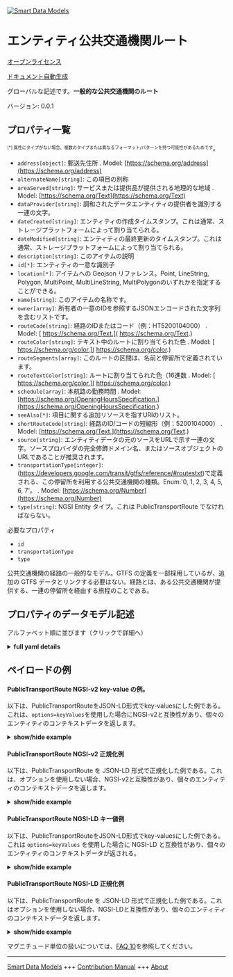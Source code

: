 <!-- 10-Header -->  
[![Smart Data Models](https://smartdatamodels.org/wp-content/uploads/2022/01/SmartDataModels_logo.png "Logo")](https://smartdatamodels.org)  
エンティティ公共交通機関ルート  
===============<!-- /10-Header -->  
<!-- 15-License -->  
[オープンライセンス](https://github.com/smart-data-models//dataModel.UrbanMobility/blob/master/PublicTransportRoute/LICENSE.md)  
[ドキュメント自動生成](https://docs.google.com/presentation/d/e/2PACX-1vTs-Ng5dIAwkg91oTTUdt8ua7woBXhPnwavZ0FxgR8BsAI_Ek3C5q97Nd94HS8KhP-r_quD4H0fgyt3/pub?start=false&loop=false&delayms=3000#slide=id.gb715ace035_0_60)  
<!-- /15-License -->  
<!-- 20-Description -->  
グローバルな記述です。**一般的な公共交通機関のルート**  
バージョン: 0.0.1  
<!-- /20-Description -->  
<!-- 30-PropertiesList -->  

## プロパティ一覧  

<sup><sub>[*] 属性にタイプがない場合、複数のタイプまたは異なるフォーマット/パターンを持つ可能性があるためです</sub></sup>。  
- `address[object]`: 郵送先住所  . Model: [https://schema.org/address](https://schema.org/address)- `alternateName[string]`: この項目の別称  - `areaServed[string]`: サービスまたは提供品が提供される地理的な地域  . Model: [https://schema.org/Text](https://schema.org/Text)- `dataProvider[string]`: 調和されたデータエンティティの提供者を識別する一連の文字。  - `dateCreated[string]`: エンティティの作成タイムスタンプ。これは通常、ストレージプラットフォームによって割り当てられる。  - `dateModified[string]`: エンティティの最終更新のタイムスタンプ。これは通常、ストレージプラットフォームによって割り当てられる。  - `description[string]`: このアイテムの説明  - `id[*]`: エンティティの一意な識別子  - `location[*]`: アイテムへの Geojson リファレンス。Point, LineString, Polygon, MultiPoint, MultiLineString, MultiPolygonのいずれかを指定することができる。  - `name[string]`: このアイテムの名称です。  - `owner[array]`: 所有者の一意のIDを参照するJSONエンコードされた文字列を含むリストです。  - `routeCode[string]`: 経路のIDまたはコード（例：HT5200104000）  . Model: [ https://schema.org/Text.]( https://schema.org/Text.)- `routeColor[string]`: テキスト中のルートに割り当てられた色  . Model: [ https://schema.org/color.]( https://schema.org/color.)- `routeSegments[array]`: このルートの区間は、名前と停留所で定義されています。  - `routeTextColor[string]`: ルートに割り当てられた色（16進数  . Model: [ https://schema.org/color.]( https://schema.org/color.)- `schedule[array]`: 本航路の勤務時間  . Model: [https://schema.org/OpeningHoursSpecification.](https://schema.org/OpeningHoursSpecification.)- `seeAlso[*]`: 項目に関する追加リソースを指すURIのリスト。  - `shortRouteCode[string]`: 経路のID/コードの短縮形（例：5200104000）  . Model: [https://schema.org/Text.](https://schema.org/Text.)- `source[string]`: エンティティデータの元のソースをURLで示す一連の文字。ソースプロバイダの完全修飾ドメイン名、またはソースオブジェクトのURLであることが推奨されます。  - `transportationType[integer]`: (https://developers.google.com/transit/gtfs/reference/#routestxt)で定義される、この停留所を利用する公共交通機関の種類。Enum:'0, 1, 2, 3, 4, 5, 6, 7'。  . Model: [https://schema.org/Number](https://schema.org/Number)- `type[string]`: NGSI Entity タイプ。これは PublicTransportRoute でなければならない。  <!-- /30-PropertiesList -->  
<!-- 35-RequiredProperties -->  
必要なプロパティ  
- `id`  - `transportationType`  - `type`  <!-- /35-RequiredProperties -->  
<!-- 40-RequiredProperties -->  
公共交通機関の経路の一般的なモデル。GTFS の定義を一部採用しているが、追加の GTFS データとリンクする必要はない。経路とは、ある公共交通機関が提供する、一連の停留所を経由する旅程のことである。  
<!-- /40-RequiredProperties -->  
<!-- 50-DataModelHeader -->  
## プロパティのデータモデル記述  
アルファベット順に並びます（クリックで詳細へ）  
<!-- /50-DataModelHeader -->  
<!-- 60-ModelYaml -->  
<details><summary><strong>full yaml details</strong></summary>    
```yaml  
PublicTransportRoute:    
  description: 'A generic public transport route'    
  properties:    
    address:    
      description: 'The mailing address'    
      properties:    
        addressCountry:    
          description: 'Property. The country. For example, Spain. Model:''https://schema.org/addressCountry'''    
          type: string    
        addressLocality:    
          description: 'Property. The locality in which the street address is, and which is in the region. Model:''https://schema.org/addressLocality'''    
          type: string    
        addressRegion:    
          description: 'Property. The region in which the locality is, and which is in the country. Model:''https://schema.org/addressRegion'''    
          type: string    
        postOfficeBoxNumber:    
          description: 'Property. The post office box number for PO box addresses. For example, 03578. Model:''https://schema.org/postOfficeBoxNumber'''    
          type: string    
        postalCode:    
          description: 'Property. The postal code. For example, 24004. Model:''https://schema.org/https://schema.org/postalCode'''    
          type: string    
        streetAddress:    
          description: 'Property. The street address. Model:''https://schema.org/streetAddress'''    
          type: string    
      type: object    
      x-ngsi:    
        model: https://schema.org/address    
        type: Property    
    alternateName:    
      description: 'An alternative name for this item'    
      type: string    
      x-ngsi:    
        type: Property    
    areaServed:    
      description: 'The geographic area where a service or offered item is provided'    
      type: string    
      x-ngsi:    
        model: https://schema.org/Text    
        type: Property    
    dataProvider:    
      description: 'A sequence of characters identifying the provider of the harmonised data entity.'    
      type: string    
      x-ngsi:    
        type: Property    
    dateCreated:    
      description: 'Entity creation timestamp. This will usually be allocated by the storage platform.'    
      format: date-time    
      type: string    
      x-ngsi:    
        type: Property    
    dateModified:    
      description: 'Timestamp of the last modification of the entity. This will usually be allocated by the storage platform.'    
      format: date-time    
      type: string    
      x-ngsi:    
        type: Property    
    description:    
      description: 'A description of this item'    
      type: string    
      x-ngsi:    
        type: Property    
    id:    
      anyOf: &publictransportroute_-_properties_-_owner_-_items_-_anyof    
        - description: 'Property. Identifier format of any NGSI entity'    
          maxLength: 256    
          minLength: 1    
          pattern: ^[\w\-\.\{\}\$\+\*\[\]`|~^@!,:\\]+$    
          type: string    
        - description: 'Property. Identifier format of any NGSI entity'    
          format: uri    
          type: string    
      description: 'Unique identifier of the entity'    
      x-ngsi:    
        type: Property    
    location:    
      description: 'Geojson reference to the item. It can be Point, LineString, Polygon, MultiPoint, MultiLineString or MultiPolygon'    
      oneOf:    
        - description: 'GeoProperty. Geojson reference to the item. Point'    
          properties:    
            bbox:    
              items:    
                type: number    
              minItems: 4    
              type: array    
            coordinates:    
              items:    
                type: number    
              minItems: 2    
              type: array    
            type:    
              enum:    
                - Point    
              type: string    
          required:    
            - type    
            - coordinates    
          title: 'GeoJSON Point'    
          type: object    
        - description: 'GeoProperty. Geojson reference to the item. LineString'    
          properties:    
            bbox:    
              items:    
                type: number    
              minItems: 4    
              type: array    
            coordinates:    
              items:    
                items:    
                  type: number    
                minItems: 2    
                type: array    
              minItems: 2    
              type: array    
            type:    
              enum:    
                - LineString    
              type: string    
          required:    
            - type    
            - coordinates    
          title: 'GeoJSON LineString'    
          type: object    
        - description: 'GeoProperty. Geojson reference to the item. Polygon'    
          properties:    
            bbox:    
              items:    
                type: number    
              minItems: 4    
              type: array    
            coordinates:    
              items:    
                items:    
                  items:    
                    type: number    
                  minItems: 2    
                  type: array    
                minItems: 4    
                type: array    
              type: array    
            type:    
              enum:    
                - Polygon    
              type: string    
          required:    
            - type    
            - coordinates    
          title: 'GeoJSON Polygon'    
          type: object    
        - description: 'GeoProperty. Geojson reference to the item. MultiPoint'    
          properties:    
            bbox:    
              items:    
                type: number    
              minItems: 4    
              type: array    
            coordinates:    
              items:    
                items:    
                  type: number    
                minItems: 2    
                type: array    
              type: array    
            type:    
              enum:    
                - MultiPoint    
              type: string    
          required:    
            - type    
            - coordinates    
          title: 'GeoJSON MultiPoint'    
          type: object    
        - description: 'GeoProperty. Geojson reference to the item. MultiLineString'    
          properties:    
            bbox:    
              items:    
                type: number    
              minItems: 4    
              type: array    
            coordinates:    
              items:    
                items:    
                  items:    
                    type: number    
                  minItems: 2    
                  type: array    
                minItems: 2    
                type: array    
              type: array    
            type:    
              enum:    
                - MultiLineString    
              type: string    
          required:    
            - type    
            - coordinates    
          title: 'GeoJSON MultiLineString'    
          type: object    
        - description: 'GeoProperty. Geojson reference to the item. MultiLineString'    
          properties:    
            bbox:    
              items:    
                type: number    
              minItems: 4    
              type: array    
            coordinates:    
              items:    
                items:    
                  items:    
                    items:    
                      type: number    
                    minItems: 2    
                    type: array    
                  minItems: 4    
                  type: array    
                type: array    
              type: array    
            type:    
              enum:    
                - MultiPolygon    
              type: string    
          required:    
            - type    
            - coordinates    
          title: 'GeoJSON MultiPolygon'    
          type: object    
      x-ngsi:    
        type: GeoProperty    
    name:    
      description: 'The name of this item.'    
      type: string    
      x-ngsi:    
        type: Property    
    owner:    
      description: 'A List containing a JSON encoded sequence of characters referencing the unique Ids of the owner(s)'    
      items:    
        anyOf: *publictransportroute_-_properties_-_owner_-_items_-_anyof    
        description: 'Property. Unique identifier of the entity'    
      type: array    
      x-ngsi:    
        type: Property    
    routeCode:    
      description: 'ID or code of the route (e.g. HT5200104000)'    
      type: string    
      x-ngsi:    
        model: ' https://schema.org/Text.'    
        type: Property    
    routeColor:    
      description: 'Color assigned to route in text'    
      pattern: "^#([a-fA-F0-9]{6}|[a-fA-F0-9]{3})$"    
      type: string    
      x-ngsi:    
        model: ' https://schema.org/color.'    
        type: Property    
    routeSegments:    
      description: 'Segments of this route defined by their name and stops.'    
      items:    
        properties:    
          refPublicTransportStops:    
            items:    
              format: uri    
              type: string    
            type: array    
          segmentName:    
            type: string    
        type: object    
      type: array    
      x-ngsi:    
        type: Property    
    routeTextColor:    
      description: 'Color assigned to route in hexadecimal'    
      type: string    
      x-ngsi:    
        model: ' https://schema.org/color.'    
        type: Property    
    schedule:    
      description: 'Working hours of this route'    
      items:    
        properties:    
          closes:    
            pattern: "[0-9]{2}:[0-9]{2}"    
            type: string    
          dayOfWeek:    
            enum:    
              - Friday    
              - Monday    
              - PublicHolidays    
              - Saturday    
              - Sunday    
              - Thursday    
              - Tuesday    
              - Wednesday    
            type: string    
          opens:    
            pattern: "[0-9]{2}:[0-9]{2}"    
            type: string    
        type: object    
      minItems: 1    
      type: array    
      x-ngsi:    
        model: https://schema.org/OpeningHoursSpecification.    
        type: Property    
    seeAlso:    
      description: 'list of uri pointing to additional resources about the item'    
      oneOf:    
        - items:    
            format: uri    
            type: string    
          minItems: 1    
          type: array    
        - format: uri    
          type: string    
      x-ngsi:    
        type: Property    
    shortRouteCode:    
      description: 'Shorter form of the ID/code of the route (e.g. 5200104000)'    
      type: string    
      x-ngsi:    
        model: https://schema.org/Text.    
        type: Property    
    source:    
      description: 'A sequence of characters giving the original source of the entity data as a URL. Recommended to be the fully qualified domain name of the source provider, or the URL to the source object.'    
      type: string    
      x-ngsi:    
        type: Property    
    transportationType:    
      description: "Types of public transport using this stop as defined in (https://developers.google.com/transit/gtfs/reference/#routestxt). Enum:'0, 1, 2, 3, 4, 5, 6, 7'"    
      enum:    
        - 0    
        - 1    
        - 2    
        - 3    
        - 4    
        - 5    
        - 6    
        - 7    
      type: integer    
      x-ngsi:    
        model: https://schema.org/Number    
        type: Property    
    type:    
      description: 'NGSI Entity type. It has to be PublicTransportRoute'    
      enum:    
        - PublicTransportRoute    
      type: string    
      x-ngsi:    
        type: Property    
  required:    
    - id    
    - type    
    - transportationType    
  type: object    
  x-derived-from: ""    
  x-disclaimer: 'Redistribution and use in source and binary forms, with or without modification, are permitted  provided that the license conditions are met. Copyleft (c) 2022 Contributors to Smart Data Models Program'    
  x-license-url: https://github.com/smart-data-models/dataModel.UrbanMobility/blob/master/PublicTransportRoute/LICENSE.md    
  x-model-schema: https://smart-data-models.github.io/dataModel.UrbanMobility/PublicTransportRoute/schema.json    
  x-model-tags: ""    
  x-version: 0.0.1    
```  
</details>    
<!-- /60-ModelYaml -->  
<!-- 70-MiddleNotes -->  
<!-- /70-MiddleNotes -->  
<!-- 80-Examples -->  
## ペイロードの例  
#### PublicTransportRoute NGSI-v2 key-value の例。  
以下は、PublicTransportRouteをJSON-LD形式でkey-valuesにした例である。これは、`options=keyValues`を使用した場合にNGSI-v2と互換性があり、個々のエンティティのコンテキストデータを返します。  
<details><summary><strong>show/hide example</strong></summary>    
```json
{
  "id": "urn:ngsi-ld:PublicTransportRoute:santander:transport:busLine:N3",
  "type": "PublicTransportRoute",
  "source": "https://api.smartsantander.eu/",
  "dataProvider": "http://www.smartsantander.eu/",
  "routeCode": "5200103000",
  "shortRouteCode": "N3",
  "name": "PEÑACASTILLO-PLAZA DE ITALIA ",
  "transportationType": 3,
  "routeColor": "#ff0000",
  "routeTextColor": "RED",
  "routeSegments": [
    {
      "segmentName": "PEÑACASTILLO-PLAZA DE ITALIA:1",
      "refPublicTransportStops": [
        "urn:ngsi-ld:PublicTransportStop:santander:transport:busStop:311",
        "urn:ngsi-ld:PublicTransportStop:santander:transport:busStop:129"
      ]
    },
    {
      "segmentName": "PEÑACASTILLO-PLAZA DE ITALIA:2",
      "refPublicTransportStops": [
        "urn:ngsi-ld:PublicTransportStop:santander:transport:busStop:130",
        "urn:ngsi-ld:PublicTransportStop:santander:transport:busStop:131"
      ]
    }
  ],
  "schedule": [
    {
      "dayOfWeek": "Monday",
      "opens": "09:00",
      "closes": "23:00"
    },
    {
      "dayOfWeek": "Tuesday",
      "opens": "09:00",
      "closes": "23:00"
    },
    {
      "dayOfWeek": "Wednesday",
      "opens": "09:00",
      "closes": "23:00"
    },
    {
      "dayOfWeek": "Thursday",
      "opens": "09:00",
      "closes": "23:00"
    },
    {
      "dayOfWeek": "Friday",
      "opens": "09:00",
      "closes": "23:00"
    },
    {
      "dayOfWeek": "Sunday",
      "opens": "09:00",
      "closes": "14:00"
    }
  ]
}
```  
</details>  
#### PublicTransportRoute NGSI-v2 正規化例  
以下は、PublicTransportRoute を JSON-LD 形式で正規化した例である。これは、オプションを使用しない場合、NGSI-v2と互換性があり、個々のエンティティのコンテキストデータを返します。  
<details><summary><strong>show/hide example</strong></summary>    
```json
{
  "id": "urn:ngsi-ld:PublicTransportRoute:santander:transport:busLine:N3",
  "type": "PublicTransportRoute",
  "source": {
    "type": "Text",
    "value": "https://api.smartsantander.eu/"
  },
  "dataProvider": {
    "type": "Text",
    "value": "http://www.smartsantander.eu/"
  },
  "routeCode": {
    "type": "Text",
    "value": "5200103000"
  },
  "shortRouteCode": {
    "type": "Text",
    "value": "N3"
  },
  "name": {
    "type": "Text",
    "value": "PEÑACASTILLO-PLAZA DE ITALIA"
  },
  "transportationType": {
    "type": "Number",
    "value": 3
  },
  "routeColor": {
    "type": "Text",
    "value": "#ff0000"
  },
  "routeTextColor": {
    "type": "Text",
    "value": "RED"
  },
  "routeSegments": {
    "type": "StructuredValue",
    "value": [
      {
        "segmentName": "PEÑACASTILLO-PLAZA DE ITALIA:1",
        "refPublicTransportStops": [
          "urn:ngsi-ld:PublicTransportStop:santander:transport:busStop:311",
          "urn:ngsi-ld:PublicTransportStop:santander:transport:busStop:129"
        ]
      },
      {
        "segmentName": "PEÑACASTILLO-PLAZA DE ITALIA:2",
        "refPublicTransportStops": [
          "urn:ngsi-ld:PublicTransportStop:santander:transport:busStop:130",
          "urn:ngsi-ld:PublicTransportStop:santander:transport:busStop:131"
        ]
      }
    ]
  },
  "schedule": {
    "type": "StructuredValue",
    "value": [
      {
        "validFrom": "2018-01-24",
        "validThrough": "2018-05-25",
        "opens": "09:00",
        "closes": "23:00"
      },
      {
        "dayOfWeek": "Sunday",
        "opens": "09:00",
        "closes": "14:00"
      }
    ]
  }
}
```  
</details>  
#### PublicTransportRoute NGSI-LD キー値例  
以下は、PublicTransportRouteをJSON-LD形式でkey-valuesにした例である。これは `options=keyValues` を使用した場合に NGSI-LD と互換性があり、個々のエンティティのコンテキストデータが返される。  
<details><summary><strong>show/hide example</strong></summary>    
```json
{
    "id": "urn:ngsi-ld:PublicTransportRoute:santander:transport:busLine:N3",
    "type": "PublicTransportRoute",
    "dataProvider": {
        "type": "Text",
        "value": "http://www.smartsantander.eu/"
    },
    "name": {
        "type": "Text",
        "value": "PE\u00d1ACASTILLO-PLAZA DE ITALIA"
    },
    "routeCode": {
        "type": "Text",
        "value": "5200103000"
    },
    "routeColor": {
        "type": "Text",
        "value": "#ff0000"
    },
    "routeSegments": {
        "type": "StructuredValue",
        "value": [
            {
                "segmentName": "PE\u00d1ACASTILLO-PLAZA DE ITALIA:1",
                "refPublicTransportStops": [
                    "urn:ngsi-ld:PublicTransportStop:santander:transport:busStop:311",
                    "urn:ngsi-ld:PublicTransportStop:santander:transport:busStop:129"
                ]
            },
            {
                "segmentName": "PE\u00d1ACASTILLO-PLAZA DE ITALIA:2",
                "refPublicTransportStops": [
                    "urn:ngsi-ld:PublicTransportStop:santander:transport:busStop:130",
                    "urn:ngsi-ld:PublicTransportStop:santander:transport:busStop:131"
                ]
            }
        ]
    },
    "routeTextColor": {
        "type": "Text",
        "value": "RED"
    },
    "schedule": {
        "type": "StructuredValue",
        "value": [
            {
                "validFrom": "2018-01-24",
                "validThrough": "2018-05-25",
                "opens": "09:00",
                "closes": "23:00"
            },
            {
                "dayOfWeek": "Sunday",
                "opens": "09:00",
                "closes": "14:00"
            }
        ]
    },
    "shortRouteCode": {
        "type": "Text",
        "value": "N3"
    },
    "source": {
        "type": "Text",
        "value": "https://api.smartsantander.eu/"
    },
    "transportationType": {
        "type": "Number",
        "value": 3
    },
    "@context": [
        "https://smart-data-models.github.io/data-models/context.jsonld",
        "https://uri.etsi.org/ngsi-ld/v1/ngsi-ld-core-context.jsonld",
        "https://raw.githubusercontent.com/smart-data-models/dataModel.UrbanMobility/master/context.jsonld"
    ]
}
```  
</details>  
#### PublicTransportRoute NGSI-LD 正規化例  
以下は、PublicTransportRoute を JSON-LD 形式で正規化した例である。これはオプションを使用しない場合、NGSI-LDと互換性があり、個々のエンティティのコンテキストデータを返します。  
<details><summary><strong>show/hide example</strong></summary>    
```json
{
    "id": "urn:ngsi-ld:PublicTransportRoute:santander:transport:busLine:N3",
    "type": "PublicTransportRoute",
    "dataProvider": "http://www.smartsantander.eu/",
    "entityVersion": 2.0,
    "name": {
        "type": "Property",
        "value": "PE\u00d1ACASTILLO-PLAZA DE ITALIA "
    },
    "routeCode": {
        "type": "Property",
        "value": "5200103000"
    },
    "routeColor": {
        "type": "Property",
        "value": "#ff0000"
    },
    "routeSegments": {
        "type": "Property",
        "value": [
            {
                "segmentName": "PE\u00d1ACASTILLO-PLAZA DE ITALIA:1",
                "refPublicTransportStops": [
                    "urn:ngsi-ld:PublicTransportStop:santander:transport:busStop:311",
                    "urn:ngsi-ld:PublicTransportStop:santander:transport:busStop:129"
                ]
            },
            {
                "segmentName": "PE\u00d1ACASTILLO-PLAZA DE ITALIA:2",
                "refPublicTransportStops": [
                    "urn:ngsi-ld:PublicTransportStop:santander:transport:busStop:130",
                    "urn:ngsi-ld:PublicTransportStop:santander:transport:busStop:131"
                ]
            }
        ]
    },
    "routeTextColor": {
        "type": "Property",
        "value": "RED"
    },
    "schedule": {
        "type": "Property",
        "value": [
            {
                "validFrom": "2018-01-24",
                "validThrough": "2018-05-25",
                "opens": "09:00",
                "closes": "23:00"
            },
            {
                "dayOfWeek": "Sunday",
                "opens": "09:00",
                "closes": "14:00"
            }
        ]
    },
    "shortRouteCode": {
        "type": "Property",
        "value": "N3"
    },
    "source": "https://api.smartsantander.eu/",
    "transportationType": {
        "type": "Property",
        "value": 3
    },
    "@context": [
        "https://smart-data-models.github.io/data-models/context.jsonld",
        "https://uri.etsi.org/ngsi-ld/v1/ngsi-ld-core-context.jsonld",
        "https://raw.githubusercontent.com/smart-data-models/dataModel.UrbanMobility/master/context.jsonld"
    ]
}
```
</details><!-- /80-Examples -->  
<!-- 90-FooterNotes -->  
<!-- /90-FooterNotes -->  
<!-- 95-Units -->  
マグニチュード単位の扱いについては、[FAQ 10](https://smartdatamodels.org/index.php/faqs/)を参照してください。  
<!-- /95-Units -->  
<!-- 97-LastFooter -->  
---  
[Smart Data Models](https://smartdatamodels.org) +++ [Contribution Manual](https://bit.ly/contribution_manual) +++ [About](https://bit.ly/Introduction_SDM)<!-- /97-LastFooter -->  
